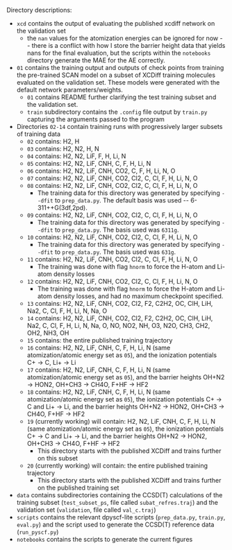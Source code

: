 Directory descriptions:

- `xcd` contains the output of evaluating the published xcdiff network on the validation set
    - the `nan` values for the atomization energies can be ignored for now -- there is a conflict with how I store the barrier height data that yields nans for the final evaluation, but the scripts within the `notebooks` directory generate the MAE for the AE correctly.
- `01` contains the training output and outputs of check points from training the pre-trained SCAN model on a subset of XCDiff training molecules evaluated on the validation set. These models were generated with the default network parameters/weights.
    - `01` contains README further clarifying the test training subset and the validation set.
    - `train` subdirectory contains the `.config` file output by `train.py` capturing the arguments passed to the program
- Directories `02-14` contain training runs with progressively larger subsets of training data
    - `02` contains: H2, H
    - `03` contains: H2, N2, H, N
    - `04` contains: H2, N2, LiF, F, H, Li, N
    - `05` contains: H2, N2, LiF, CNH, C, F, H, Li, N
    - `06` contains: H2, N2, LiF, CNH, CO2, C, F, H, Li, N, O
    - `07` contains: H2, N2, LiF, CNH, CO2, Cl2, C, Cl, F, H, Li, N, O
    - `08` contains: H2, N2, LiF, CNH, CO2, Cl2, C, Cl, F, H, Li, N, O
        - The training data for this directory was generated by specifying `--dfit` to `prep_data.py`. The default basis was used -- 6-311++G(3df,2pd).
    - `09` contains: H2, N2, LiF, CNH, CO2, Cl2, C, Cl, F, H, Li, N, O
        - The training data for this directory was generated by specifying `--dfit` to `prep_data.py`. The basis used was `6311g`.
    - `10` contains: H2, N2, LiF, CNH, CO2, Cl2, C, Cl, F, H, Li, N, O
        - The training data for this directory was generated by specifying `--dfit` to `prep_data.py`. The basis used was `631g`.
    - `11` contains: H2, N2, LiF, CNH, CO2, Cl2, C, Cl, F, H, Li, N, O
        - The training was done with flag `hnorm` to force the H-atom and Li-atom density losses
    - `12` contains: H2, N2, LiF, CNH, CO2, Cl2, C, Cl, F, H, Li, N, O
        - The training was done with flag `hnorm` to force the H-atom and Li-atom density losses, and had no maximum checkpoint specified.
    - `13` contains: H2, N2, LiF, CNH, CO2, Cl2, F2, C2H2, OC, ClH, LiH, Na2, C, Cl, F, H, Li, N, Na, O
    - `14` contains: H2, N2, LiF, CNH, CO2, Cl2, F2, C2H2, OC, ClH, LiH, Na2, C, Cl, F, H, Li, N, Na, O, NO, NO2, NH, O3, N2O, CH3, CH2, OH2, NH3, OH
    - `15` contains: the entire published training trajectory
    - `16` contains: H2, N2, LiF, CNH, C, F, H, Li, N (same atomization/atomic energy set as `05`), and the ionization potentials C+ -> C, Li+ -> Li
    - `17` contains: H2, N2, LiF, CNH, C, F, H, Li, N (same atomization/atomic energy set as `05`), and the barrier heights OH+N2 -> HON2, OH+CH3 -> CH4O, F+HF -> HF2
    - `18` contains: H2, N2, LiF, CNH, C, F, H, Li, N (same atomization/atomic energy set as `05`), the ionization potentials C+ -> C and Li+ -> Li, and the barrier heights OH+N2 -> HON2, OH+CH3 -> CH4O, F+HF -> HF2 
    - `19` (currently working) will contain: H2, N2, LiF, CNH, C, F, H, Li, N (same atomization/atomic energy set as `05`), the ionization potentials C+ -> C and Li+ -> Li, and the barrier heights OH+N2 -> HON2, OH+CH3 -> CH4O, F+HF -> HF2
        - This directory starts with the published XCDiff and trains further on this subset
    - `20` (currently working) will contain: the entire published training trajectory
        - This directory starts with the published XCDiff and trains further on the published training set
- `data` contains subdirectories containing the CCSD(T) calculations of the training subset (`test_subset_ps`, file called `subat_refres.traj`) and the validation set (`validation`, file called `val_c.traj`)
- `scripts` contains the relevant dpyscf-lite scripts (`prep_data.py`, `train.py`, `eval.py`) and the script used to generate the CCSD(T) reference data (`run_pyscf.py`)
- `notebooks` contains the scripts to generate the current figures
